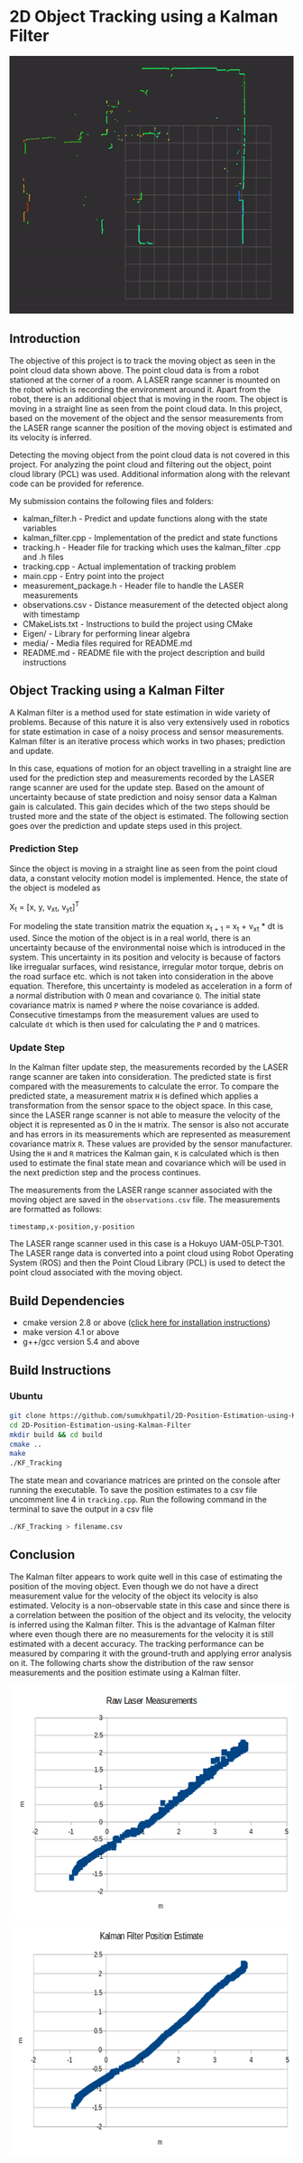 # 2D Object Tracking using a Kalman Filter

<p align="center">
<img src="media/raw-pointcloud.gif" width="600" height="457" />
</p>

## Introduction
The objective of this project is to track the moving object as seen in the point cloud data shown above. The point cloud data is from a robot stationed at the corner of a room. A LASER range scanner is mounted on the robot which is recording the environment around it. Apart from the robot, there is an additional object that is moving in the room. The object is moving in a straight line as seen from the point cloud data. In this project, based on the movement of the object and the sensor measurements from the LASER range scanner the position of the moving object is estimated and its velocity is inferred.

Detecting the moving object from the point cloud data is not covered in this project. For analyzing the point cloud and filtering out the object, point cloud library (PCL) was used. Additional information along with the relevant code can be provided for reference.

My submission contains the following files and folders:
* kalman_filter.h - Predict and update functions along with the state variables
* kalman_filter.cpp - Implementation of the predict and state functions
* tracking.h - Header file for tracking which uses the kalman_filter .cpp and .h files
* tracking.cpp - Actual implementation of tracking problem
* main.cpp - Entry point into the project
* measurement_package.h - Header file to handle the LASER measurements
* observations.csv - Distance measurement of the detected object along with timestamp
* CMakeLists.txt - Instructions to build the project using CMake
* Eigen/ - Library for performing linear algebra
* media/ - Media files required for README.md
* README.md - README file with the project description and build instructions


## Object Tracking using a Kalman Filter
A Kalman filter is a method used for state estimation in wide variety of problems. Because of this nature it is also very extensively used in robotics for state estimation in case of a noisy process and sensor measurements. Kalman filter is an iterative process which works in two phases; prediction and update. 

In this case, equations of motion for an object travelling in a straight line are used for the prediction step and measurements recorded by the LASER range scanner are used for the update step. Based on the amount of uncertainty because of state prediction and noisy sensor data a Kalman gain is calculated. This gain decides which of the two steps should be trusted more and the state of the object is estimated. The following section goes over the prediction and update steps used in this project.

### Prediction Step
Since the object is moving in a straight line as seen from the point cloud data, a constant velocity motion model is implemented. Hence, the state of the object is modeled as 

X<sub>t</sub> = [x, y, v<sub>xt</sub>, v<sub>yt</sub>]<sup>T</sup>

For modeling the state transition matrix the equation x<sub>t + 1</sub> = x<sub>t</sub> + v<sub>xt</sub> * dt is used. Since the motion of the object is in a real world, there is an uncertainty because of the environmental noise which is introduced in the system. This uncertainty in its position and velocity is because of factors like irregualar surfaces, wind resistance, irregular motor torque, debris on the road surface etc. which is not taken into consideration in the above equation. Therefore, this uncertainty is modeled as acceleration in a form of a normal distribution with 0 mean and covariance `Q`. The initial state covariance matrix is named `P` where the noise covariance is added. Consecutive timestamps from the measurement values are used to calculate `dt` which is then used for calculating the `P` and `Q` matrices.

### Update Step
In the Kalman filter update step, the measurements recorded by the LASER range scanner are taken into consideration. The predicted state is first compared with the measurements to calculate the error. To compare the predicted state, a measurement matrix `H` is defined which applies a transformation from the sensor space to the object space. In this case, since the LASER range scanner is not able to measure the velocity of the object it is represented as 0 in the `H` matrix. The sensor is also not accurate and has errors in its measurements which are represented as measurement covariance matrix `R`. These values are provided by the sensor manufacturer. Using the `H` and `R` matrices the Kalman gain, `K` is calculated which is then used to estimate the final state mean and covariance which will be used in the next prediction step and the process continues.

The measurements from the LASER range scanner associated with the moving object are saved in the `observations.csv` file. The measurements are formatted as follows:
```
timestamp,x-position,y-position
```
The LASER range scanner used in this case is a Hokuyo UAM-05LP-T301. The LASER range data is converted into a point cloud using Robot Operating System (ROS) and then the Point Cloud Library (PCL) is used to detect the point cloud associated with the moving object. 

## Build Dependencies
- cmake version 2.8 or above ([click here for installation instructions](https://cmake.org/install/))
- make version 4.1 or above
- g++/gcc version 5.4 and above

## Build Instructions
### Ubuntu
```bash
git clone https://github.com/sumukhpatil/2D-Position-Estimation-using-Kalman-Filter.git
cd 2D-Position-Estimation-using-Kalman-Filter
mkdir build && cd build
cmake ..
make
./KF_Tracking
```

The state mean and covariance matrices are printed on the console after running the executable. To save the position estimates to a csv file uncomment line 4 in `tracking.cpp`. Run the following command in the terminal to save the output in a csv file

```bash
./KF_Tracking > filename.csv
```

## Conclusion 
The Kalman filter appears to work quite well in this case of estimating the position of the moving object. Even though we do not have a direct measurement value for the velocity of the object its velocity is also estimated. Velocity is a non-observable state in this case and since there is a correlation between the position of the object and its velocity, the velocity is inferred using the Kalman filter. This is the advantage of Kalman filter where even though there are no measurements for the velocity it is still estimated with a decent accuracy. The tracking performance can be measured by comparing it with the ground-truth and applying error analysis on it. The following charts show the distribution of the raw sensor measurements and the position estimate using a Kalman filter.

<p align="center">
<img src="media/raw-laser-measurements.png" width="590" height="416" />

<img src="media/kalman-estimate.png" width="590" height="416" />
</p>

